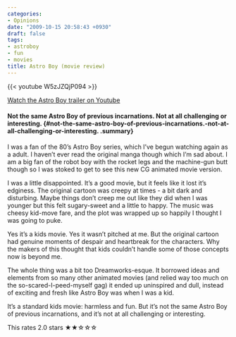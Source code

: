 ```yaml
---
categories:
- Opinions
date: "2009-10-15 20:58:43 +0930"
draft: false
tags:
- astroboy
- fun
- movies
title: Astro Boy (movie review)
---
```


{{< youtube W5zJZQjP094 >}}

[Watch the Astro Boy trailer on Youtube](http://www.youtube.com/watch?v=Y23aI4HO_w8)

#### Not the same Astro Boy of previous incarnations. Not at all challenging or interesting. {#not-the-same-astro-boy-of-previous-incarnations.-not-at-all-challenging-or-interesting. .summary}

I was a fan of the 80’s Astro Boy series, which I’ve begun watching again as a adult. I haven’t ever read the original manga though which I’m sad about. I am a big fan of the robot boy with the rocket legs and the machine-gun butt though so I was stoked to get to see this new CG animated movie version.

I was a little disappointed. It’s a good movie, but it feels like it lost it’s edginess. The original cartoon was creepy at times - a bit dark and disturbing. Maybe things don’t creep me out like they did when I was younger but this felt sugary-sweet and a little to happy. The music was cheesy kid-move fare, and the plot was wrapped up so happily I thought I was going to puke.

Yes it’s a kids movie. Yes it wasn’t pitched at me. But the original cartoon had genuine moments of despair and heartbreak for the characters. Why the makers of this thought that kids couldn’t handle some of those concepts now is beyond me.

The whole thing was a bit too Dreamworks-esque. It borrowed ideas and elements from so many other animated movies (and relied way too much on the so-scared-I-peed-myself gag) it ended up uninspired and dull, instead of exciting and fresh like Astro Boy was when I was a kid.

It’s a standard kids movie: harmless and fun. But it’s not the same Astro Boy of previous incarnations, and it’s not at all challenging or interesting.

This rates <span class="rating">2.0</span> stars ★★☆☆☆

